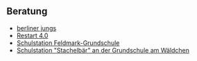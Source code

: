 ## Beratung

- [berliner jungs](Beratung_Jugendlicher/Berliner_Jungs.md)
- [Restart 4.0](Beratung_Jugendlicher/Restart.md)
- [Schulstation Feldmark-Grundschule](Beratung_Jugendlicher/Schulstation_Feldmark_Grundschule.md)
- [Schulstation "Stachelbär" an der Grundschule am Wäldchen](Beratung_Jugendlicher/Schulstation_Stachelbaer.md)
